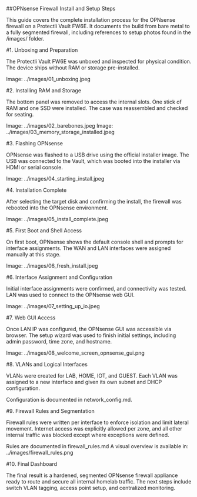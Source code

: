 ##OPNsense Firewall Install and Setup Steps

This guide covers the complete installation process for the OPNsense firewall on a Protectli Vault FW6E. It documents the build from bare metal to a fully segmented firewall, including references to setup photos found in the /images/ folder.

#1. Unboxing and Preparation

The Protectli Vault FW6E was unboxed and inspected for physical condition. The device ships without RAM or storage pre-installed.

Image: ../images/01_unboxing.jpeg

#2. Installing RAM and Storage

The bottom panel was removed to access the internal slots. One stick of RAM and one SSD were installed. The case was reassembled and checked for seating.

Image: ../images/02_barebones.jpeg
Image: ../images/03_memory_storage_installed.jpeg

#3. Flashing OPNsense

OPNsense was flashed to a USB drive using the official installer image. The USB was connected to the Vault, which was booted into the installer via HDMI or serial console.

Image: ../images/04_starting_install.jpeg

#4. Installation Complete

After selecting the target disk and confirming the install, the firewall was rebooted into the OPNsense environment.

Image: ../images/05_install_complete.jpeg

#5. First Boot and Shell Access

On first boot, OPNsense shows the default console shell and prompts for interface assignments. The WAN and LAN interfaces were assigned manually at this stage.

Image: ../images/06_fresh_install.jpeg

#6. Interface Assignment and Configuration

Initial interface assignments were confirmed, and connectivity was tested. LAN was used to connect to the OPNsense web GUI.

Image: ../images/07_setting_up_io.jpeg

#7. Web GUI Access

Once LAN IP was configured, the OPNsense GUI was accessible via browser. The setup wizard was used to finish initial settings, including admin password, time zone, and hostname.

Image: ../images/08_welcome_screen_opnsense_gui.png

#8. VLANs and Logical Interfaces

VLANs were created for LAB, HOME, IOT, and GUEST. Each VLAN was assigned to a new interface and given its own subnet and DHCP configuration.

Configuration is documented in network_config.md.

#9. Firewall Rules and Segmentation

Firewall rules were written per interface to enforce isolation and limit lateral movement. Internet access was explicitly allowed per zone, and all other internal traffic was blocked except where exceptions were defined.

Rules are documented in firewall_rules.md
A visual overview is available in: ../images/firewall_rules.png

#10. Final Dashboard

The final result is a hardened, segmented OPNsense firewall appliance ready to route and secure all internal homelab traffic. The next steps include switch VLAN tagging, access point setup, and centralized monitoring.


